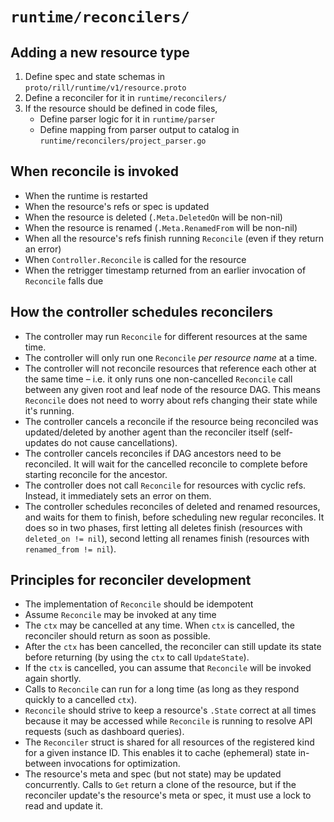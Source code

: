 # `runtime/reconcilers/`

## Adding a new resource type

1. Define spec and state schemas in `proto/rill/runtime/v1/resource.proto`
2. Define a reconciler for it in `runtime/reconcilers/`
3. If the resource should be defined in code files,
    - Define parser logic for it in `runtime/parser`
    - Define mapping from parser output to catalog in `runtime/reconcilers/project_parser.go`

## When reconcile is invoked

- When the runtime is restarted
- When the resource's refs or spec is updated
- When the resource is deleted (`.Meta.DeletedOn` will be non-nil)
- When the resource is renamed (`.Meta.RenamedFrom` will be non-nil)
- When all the resource's refs finish running `Reconcile` (even if they return an error)
- When `Controller.Reconcile` is called for the resource
- When the retrigger timestamp returned from an earlier invocation of `Reconcile` falls due

## How the controller schedules reconcilers

- The controller may run `Reconcile` for different resources at the same time.
- The controller will only run one `Reconcile` *per resource name* at a time.
- The controller will not reconcile resources that reference each other at the same time – i.e. it only runs one non-cancelled `Reconcile` call between any given root and leaf node of the resource DAG. This means `Reconcile` does not need to worry about refs changing their state while it's running.
- The controller cancels a reconcile if the resource being reconciled was updated/deleted by another agent than the reconciler itself (self-updates do not cause cancellations).
- The controller cancels reconciles if DAG ancestors need to be reconciled. It will wait for the cancelled reconcile to complete before starting reconcile for the ancestor.
- The controller does not call `Reconcile` for resources with cyclic refs. Instead, it immediately sets an error on them. 
- The controller schedules reconciles of deleted and renamed resources, and waits for them to finish, before scheduling new regular reconciles. It does so in two phases, first letting all deletes finish (resources with `deleted_on != nil`), second letting all renames finish (resources with `renamed_from != nil`).

## Principles for reconciler development

- The implementation of `Reconcile` should be idempotent
- Assume `Reconcile` may be invoked at any time
- The `ctx` may be cancelled at any time. When `ctx` is cancelled, the reconciler should return as soon as possible.
- After the `ctx` has been cancelled, the reconciler can still update its state before returning (by using the `ctx` to call `UpdateState`).
- If the `ctx` is cancelled, you can assume that `Reconcile` will be invoked again shortly.
- Calls to `Reconcile` can run for a long time (as long as they respond quickly to a cancelled `ctx`).
- `Reconcile` should strive to keep a resource's `.State` correct at all times because it may be accessed while `Reconcile` is running to resolve API requests (such as dashboard queries).
- The `Reconciler` struct is shared for all resources of the registered kind for a given instance ID. This enables it to cache (ephemeral) state in-between invocations for optimization.
- The resource's meta and spec (but not state) may be updated concurrently. Calls to `Get` return a clone of the resource, but if the reconciler update's the resource's meta or spec, it must use a lock to read and update it.
